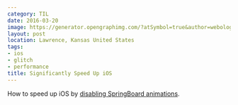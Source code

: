```yaml
---
category: TIL
date: 2016-03-20
image: https://generator.opengraphimg.com/?atSymbol=true&author=webology&authorSize=text-2xl&style=modern&tags=ios%2Cglitch%2Cperformance&title=Significantly+Speed+Up+iOS
layout: post
location: Lawrence, Kansas United States
tags:
- ios
- glitch
- performance
title: Significantly Speed Up iOS
---
```


How to speed up iOS by [disabling SpringBoard animations](https://9to5mac.com/2016/03/08/how-to-disable-ios-springboard-animations-faster-glitch/).